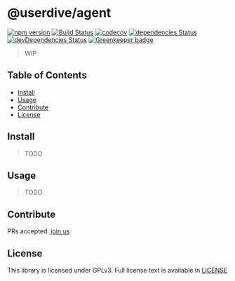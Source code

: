 # @userdive/agent

[![npm version][npm-v-img]][npm-v-url] [![Build Status][travis-image]][travis-url] [![codecov][codecov-image]][codecov-url] [![dependencies Status](https://david-dm.org/userdive/agent.js/status.svg)](https://david-dm.org/userdive/agent.js) [![devDependencies Status](https://david-dm.org/userdive/agent.js/dev-status.svg)](https://david-dm.org/userdive/agent.js?type=dev) [![Greenkeeper badge](https://badges.greenkeeper.io/userdive/agent.js.svg)](https://greenkeeper.io/)

> WIP

## Table of Contents

- [Install](#install)
- [Usage](#usage)
- [Contribute](#contribute)
- [License](#license)

## Install

> TODO

## Usage

> TODO

## Contribute

PRs accepted. [join us](https://www.wantedly.com/companies/uncovertruth/projects)

## License

This library is licensed under GPLv3. Full license text is available in [LICENSE](https://github.com/userdive/agent.js/blob/master/LICENSE)

[npm-v-img]: https://badge.fury.io/js/%40userdive%2Fagent.js.svg
[npm-v-url]: https://badge.fury.io/js/%40userdive%2Fagent.js
[travis-image]: https://travis-ci.org/userdive/agent.js.svg?branch=master
[travis-url]: https://travis-ci.org/userdive/agent.js
[codecov-image]: https://codecov.io/gh/userdive/agent.js/branch/master/graph/badge.svg
[codecov-url]: https://codecov.io/gh/userdive/agent.js
